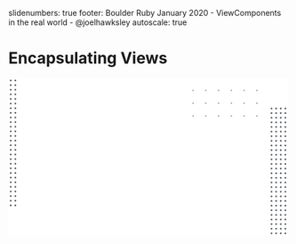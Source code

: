 slidenumbers: true
footer: Boulder Ruby January 2020 - ViewComponents in the real world - @joelhawksley
autoscale: true

# Encapsulating Views

![](img/bg.png)